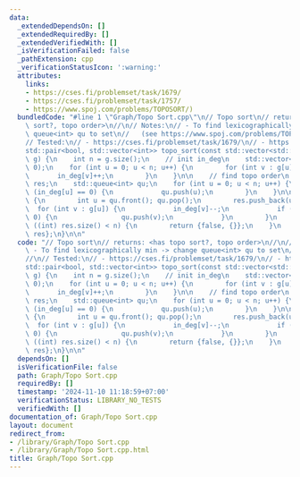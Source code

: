 ```yaml
---
data:
  _extendedDependsOn: []
  _extendedRequiredBy: []
  _extendedVerifiedWith: []
  _isVerificationFailed: false
  _pathExtension: cpp
  _verificationStatusIcon: ':warning:'
  attributes:
    links:
    - https://cses.fi/problemset/task/1679/
    - https://cses.fi/problemset/task/1757/
    - https://www.spoj.com/problems/TOPOSORT/)
  bundledCode: "#line 1 \"Graph/Topo Sort.cpp\"\n// Topo sort\n// returns: <has topo\
    \ sort?, topo order>\n//\n// Notes:\n// - To find lexicographically min -> change\
    \ queue<int> qu to set\n//   (see https://www.spoj.com/problems/TOPOSORT/)\n//\n\
    // Tested:\n// - https://cses.fi/problemset/task/1679/\n// - https://cses.fi/problemset/task/1757/\n\
    std::pair<bool, std::vector<int>> topo_sort(const std::vector<std::vector<int>>&\
    \ g) {\n    int n = g.size();\n    // init in_deg\n    std::vector<int> in_deg(n,\
    \ 0);\n    for (int u = 0; u < n; u++) {\n        for (int v : g[u]) {\n     \
    \       in_deg[v]++;\n        }\n    }\n\n    // find topo order\n    std::vector<int>\
    \ res;\n    std::queue<int> qu;\n    for (int u = 0; u < n; u++) {\n        if\
    \ (in_deg[u] == 0) {\n            qu.push(u);\n        }\n    }\n\n    while (!qu.empty())\
    \ {\n        int u = qu.front(); qu.pop();\n        res.push_back(u);\n      \
    \  for (int v : g[u]) {\n            in_deg[v]--;\n            if (in_deg[v] ==\
    \ 0) {\n                qu.push(v);\n            }\n        }\n    }\n\n    if\
    \ ((int) res.size() < n) {\n        return {false, {}};\n    }\n    return {true,\
    \ res};\n}\n\n"
  code: "// Topo sort\n// returns: <has topo sort?, topo order>\n//\n// Notes:\n//\
    \ - To find lexicographically min -> change queue<int> qu to set\n//   (see https://www.spoj.com/problems/TOPOSORT/)\n\
    //\n// Tested:\n// - https://cses.fi/problemset/task/1679/\n// - https://cses.fi/problemset/task/1757/\n\
    std::pair<bool, std::vector<int>> topo_sort(const std::vector<std::vector<int>>&\
    \ g) {\n    int n = g.size();\n    // init in_deg\n    std::vector<int> in_deg(n,\
    \ 0);\n    for (int u = 0; u < n; u++) {\n        for (int v : g[u]) {\n     \
    \       in_deg[v]++;\n        }\n    }\n\n    // find topo order\n    std::vector<int>\
    \ res;\n    std::queue<int> qu;\n    for (int u = 0; u < n; u++) {\n        if\
    \ (in_deg[u] == 0) {\n            qu.push(u);\n        }\n    }\n\n    while (!qu.empty())\
    \ {\n        int u = qu.front(); qu.pop();\n        res.push_back(u);\n      \
    \  for (int v : g[u]) {\n            in_deg[v]--;\n            if (in_deg[v] ==\
    \ 0) {\n                qu.push(v);\n            }\n        }\n    }\n\n    if\
    \ ((int) res.size() < n) {\n        return {false, {}};\n    }\n    return {true,\
    \ res};\n}\n\n"
  dependsOn: []
  isVerificationFile: false
  path: Graph/Topo Sort.cpp
  requiredBy: []
  timestamp: '2024-11-10 11:18:59+07:00'
  verificationStatus: LIBRARY_NO_TESTS
  verifiedWith: []
documentation_of: Graph/Topo Sort.cpp
layout: document
redirect_from:
- /library/Graph/Topo Sort.cpp
- /library/Graph/Topo Sort.cpp.html
title: Graph/Topo Sort.cpp
---
```

